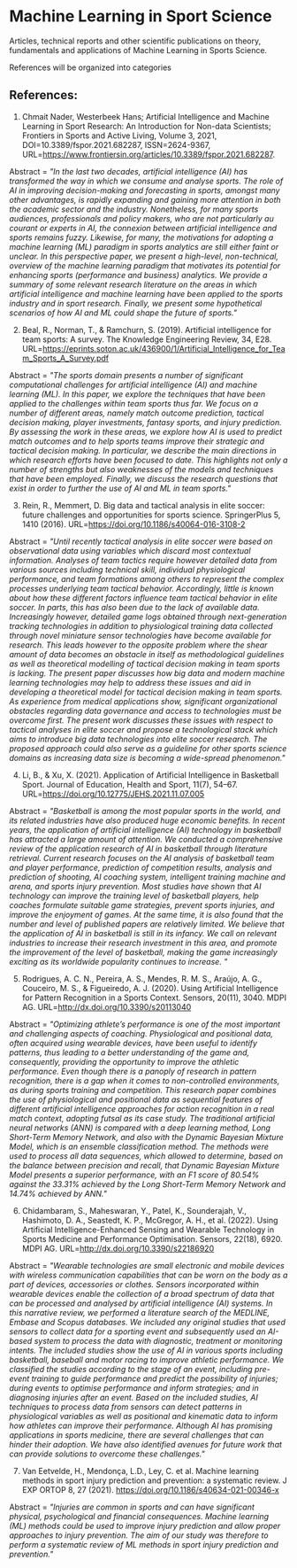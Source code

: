 # Machine Learning in Sport Science

Articles, technical reports and other scientific publications on theory, fundamentals and applications of Machine Learning in Sports Science.

References will be organized into categories

## References:

1. Chmait Nader, Westerbeek Hans; Artificial Intelligence and Machine Learning in Sport Research: An Introduction for Non-data Scientists; Frontiers in Sports and Active Living, Volume 3, 2021, DOI=10.3389/fspor.2021.682287, ISSN=2624-9367, URL=https://www.frontiersin.org/articles/10.3389/fspor.2021.682287.

Abstract = _"In the last two decades, artificial intelligence (AI) has transformed the way in which we consume and analyse sports. The role of AI in improving decision-making and forecasting in sports, amongst many other advantages, is rapidly expanding and gaining more attention in both the academic sector and the industry. Nonetheless, for many sports audiences, professionals and policy makers, who are not particularly au courant or experts in AI, the connexion between artificial intelligence and sports remains fuzzy. Likewise, for many, the motivations for adopting a machine learning (ML) paradigm in sports analytics are still either faint or unclear. In this perspective paper, we present a high-level, non-technical, overview of the machine learning paradigm that motivates its potential for enhancing sports (performance and business) analytics. We provide a summary of some relevant research literature on the areas in which artificial intelligence and machine learning have been applied to the sports industry and in sport research. Finally, we present some hypothetical scenarios of how AI and ML could shape the future of sports."_

2. Beal, R., Norman, T., & Ramchurn, S. (2019). Artificial intelligence for team sports: A survey. The Knowledge Engineering Review, 34, E28. URL=https://eprints.soton.ac.uk/436900/1/Artificial_Intelligence_for_Team_Sports_A_Survey.pdf

Abstract = _"The sports domain presents a number of significant computational challenges for artificial intelligence (AI) and machine learning (ML). In this paper, we explore the techniques that have been applied to the challenges within team sports thus far. We focus on a number of different areas, namely match outcome prediction, tactical decision making, player investments, fantasy sports, and injury prediction. By assessing the work in these areas, we explore how AI is used to predict match outcomes and to help sports teams improve their strategic and tactical decision making. In particular, we describe the main directions in which research efforts have been focused to date. This highlights not only a number of strengths but also weaknesses of the models and techniques that have been employed. Finally, we discuss the research questions that exist in order to further the use of AI and ML in team sports."_

3. Rein, R., Memmert, D. Big data and tactical analysis in elite soccer: future challenges and opportunities for sports science. SpringerPlus 5, 1410 (2016). URL=https://doi.org/10.1186/s40064-016-3108-2

Abstract = _"Until recently tactical analysis in elite soccer were based on observational data using variables which discard most contextual information. Analyses of team tactics require however detailed data from various sources including technical skill, individual physiological performance, and team formations among others to represent the complex processes underlying team tactical behavior. Accordingly, little is known about how these different factors influence team tactical behavior in elite soccer. In parts, this has also been due to the lack of available data. Increasingly however, detailed game logs obtained through next-generation tracking technologies in addition to physiological training data collected through novel miniature sensor technologies have become available for research. This leads however to the opposite problem where the shear amount of data becomes an obstacle in itself as methodological guidelines as well as theoretical modelling of tactical decision making in team sports is lacking. The present paper discusses how big data and modern machine learning technologies may help to address these issues and aid in developing a theoretical model for tactical decision making in team sports. As experience from medical applications show, significant organizational obstacles regarding data governance and access to technologies must be overcome first. The present work discusses these issues with respect to tactical analyses in elite soccer and propose a technological stack which aims to introduce big data technologies into elite soccer research. The proposed approach could also serve as a guideline for other sports science domains as increasing data size is becoming a wide-spread phenomenon."_

4. Li, B., & Xu, X. (2021). Application of Artificial Intelligence in Basketball Sport. Journal of Education, Health and Sport, 11(7), 54–67. URL=https://doi.org/10.12775/JEHS.2021.11.07.005

Abstract = _"Basketball is among the most popular sports in the world, and its related industries have also produced huge economic benefits. In recent years, the application of artificial intelligence (AI) technology in basketball has attracted a large amount of attention. We conducted a comprehensive review of the application research of AI in basketball through literature retrieval. Current research focuses on the AI analysis of basketball team and player performance, prediction of competition results, analysis and prediction of shooting, AI coaching system, intelligent training machine and arena, and sports injury prevention. Most studies have shown that AI technology can improve the training level of basketball players, help coaches formulate suitable game strategies, prevent sports injuries, and improve the enjoyment of games. At the same time, it is also found that the number and level of published papers are relatively limited. We believe that the application of AI in basketball is still in its infancy. We call on relevant industries to increase their research investment in this area, and promote the improvement of the level of basketball, making the game increasingly exciting as its worldwide popularity continues to increase. "_

5. Rodrigues, A. C. N., Pereira, A. S., Mendes, R. M. S., Araújo, A. G., Couceiro, M. S., & Figueiredo, A. J. (2020). Using Artificial Intelligence for Pattern Recognition in a Sports Context. Sensors, 20(11), 3040. MDPI AG.  URL=http://dx.doi.org/10.3390/s20113040

Abstract = _"Optimizing athlete’s performance is one of the most important and challenging aspects of coaching. Physiological and positional data, often acquired using wearable devices, have been useful to identify patterns, thus leading to a better understanding of the game and, consequently, providing the opportunity to improve the athletic performance. Even though there is a panoply of research in pattern recognition, there is a gap when it comes to non-controlled environments, as during sports training and competition. This research paper combines the use of physiological and positional data as sequential features of different artificial intelligence approaches for action recognition in a real match context, adopting futsal as its case study. The traditional artificial neural networks (ANN) is compared with a deep learning method, Long Short-Term Memory Network, and also with the Dynamic Bayesian Mixture Model, which is an ensemble classification method. The methods were used to process all data sequences, which allowed to determine, based on the balance between precision and recall, that Dynamic Bayesian Mixture Model presents a superior performance, with an F1 score of 80.54% against the 33.31% achieved by the Long Short-Term Memory Network and 14.74% achieved by ANN."_

6. Chidambaram, S., Maheswaran, Y., Patel, K., Sounderajah, V., Hashimoto, D. A., Seastedt, K. P., McGregor, A. H., et al. (2022). Using Artificial Intelligence-Enhanced Sensing and Wearable Technology in Sports Medicine and Performance Optimisation. Sensors, 22(18), 6920. MDPI AG. URL=http://dx.doi.org/10.3390/s22186920

Abstract = _"Wearable technologies are small electronic and mobile devices with wireless communication capabilities that can be worn on the body as a part of devices, accessories or clothes. Sensors incorporated within wearable devices enable the collection of a broad spectrum of data that can be processed and analysed by artificial intelligence (AI) systems. In this narrative review, we performed a literature search of the MEDLINE, Embase and Scopus databases. We included any original studies that used sensors to collect data for a sporting event and subsequently used an AI-based system to process the data with diagnostic, treatment or monitoring intents. The included studies show the use of AI in various sports including basketball, baseball and motor racing to improve athletic performance. We classified the studies according to the stage of an event, including pre-event training to guide performance and predict the possibility of injuries; during events to optimise performance and inform strategies; and in diagnosing injuries after an event. Based on the included studies, AI techniques to process data from sensors can detect patterns in physiological variables as well as positional and kinematic data to inform how athletes can improve their performance. Although AI has promising applications in sports medicine, there are several challenges that can hinder their adoption. We have also identified avenues for future work that can provide solutions to overcome these challenges."_

7. Van Eetvelde, H., Mendonça, L.D., Ley, C. et al. Machine learning methods in sport injury prediction and prevention: a systematic review. J EXP ORTOP 8, 27 (2021). https://doi.org/10.1186/s40634-021-00346-x

Abstract = _"Injuries are common in sports and can have significant physical, psychological and financial consequences. Machine learning (ML) methods could be used to improve injury prediction and allow proper approaches to injury prevention. The aim of our study was therefore to perform a systematic review of ML methods in sport injury prediction and prevention."_


